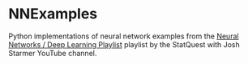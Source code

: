 # NNExamples
Python implementations of neural network examples from the [Neural Networks / Deep Learning Playlist](https://www.youtube.com/watch?v=zxagGtF9MeU&list=PLblh5JKOoLUIxGDQs4LFFD--41Vzf-ME1) playlist by the StatQuest with Josh Starmer YouTube channel. 

